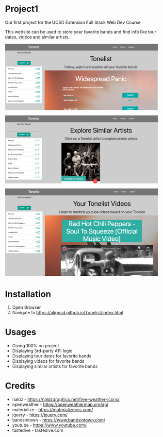 # Project1
Our first project for the UCSD Extension Full Stack Web Dev Course

This website can be used to store your favorite bands and find info like tour dates, videos and similar artists.

![tonelist homepage image](./Assets/images/homepage.png)

![tonelist videos image](./Assets/images/videos.png)

![tonelist explore image](./Assets/images/explore.png)

# Installation

1. Open Browser
2. Navigate to https://alignsd.github.io/Tonelist/index.html

# Usages

- Giving 100% on project
- Displaying 3rd-party API logic
- Displaying tour dates for favorite bands
- Displaying videos for favorite bands
- Displaying similar artists for favorite bands

# Credits

- naldz - https://naldzgraphics.net/free-weather-icons/
- openweather - https://openweathermap.org/api
- materialize - https://materializecss.com/
- jquery - https://jquery.com/
- bandsintown - https://www.bandsintown.com/
- youtube - https://www.youtube.com/
- tastedive - tastedive.com